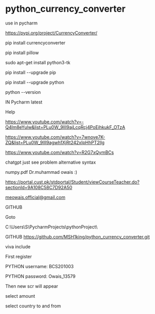 # python_currency_converter

use in pycharm

https://pypi.org/project/CurrencyConverter/

pip install currencyconverter

pip install pillow

sudo apt-get install python3-tk

pip install --upgrade pip

pip install --upgrade python

python --version

IN Pycharm latest



Help

https://www.youtube.com/watch?v=-Q4lm8eYulw&list=PLu0W_9lII9ajLcqRcj4PoEihkukF_OTzA

https://www.youtube.com/watch?v=7wnove7K-ZQ&list=PLu0W_9lII9agwh1XjRt242xIpHhPT2llg

https://www.youtube.com/watch?v=R2G7xQymBCs

chatgpt just see problem alternative syntax

numpy.pdf Dr.muhammad owais :)

https://portal.cust.pk/stdportal/Student/viewCourseTeacher.do?sectionId=9A108C58C7D92A50

meowais.official@gmail.com







GITHUB


Goto

C:\Users\S\PycharmProjects\pythonProject\

GITHUB
https://github.com/MSH1king/python_currency_converter.git

viva include






First register



PYTHON username: BCS201003

PYTHON password: Owais_13579



Then new scr will appear



select amount

select country to and from




